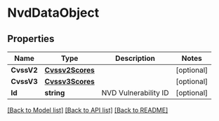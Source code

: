 # NvdDataObject

## Properties

Name | Type | Description | Notes
------------ | ------------- | ------------- | -------------
**CvssV2** | [**Cvssv2Scores**](CVSSV2Scores.md) |  | [optional] 
**CvssV3** | [**Cvssv3Scores**](CVSSV3Scores.md) |  | [optional] 
**Id** | **string** | NVD Vulnerability ID | [optional] 

[[Back to Model list]](../README.md#documentation-for-models) [[Back to API list]](../README.md#documentation-for-api-endpoints) [[Back to README]](../README.md)


